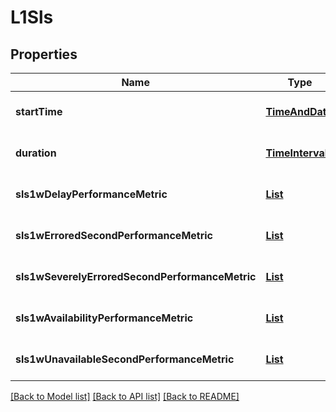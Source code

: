 # L1Sls
## Properties

Name | Type | Description | Notes
------------ | ------------- | ------------- | -------------
**startTime** | [**TimeAndDate**](TimeAndDate.md) |  | [optional] [default to null]
**duration** | [**TimeIntervalT**](TimeIntervalT.md) |  | [optional] [default to null]
**sls1wDelayPerformanceMetric** | [**List**](Sls1wDelayPerformanceMetric.md) |  | [optional] [default to null]
**sls1wErroredSecondPerformanceMetric** | [**List**](Sls1wErroredSecondPerformanceMetric.md) |  | [optional] [default to null]
**sls1wSeverelyErroredSecondPerformanceMetric** | [**List**](Sls1wSeverelyErroredSecondPerformanceMetric.md) |  | [optional] [default to null]
**sls1wAvailabilityPerformanceMetric** | [**List**](Sls1wAvailabilityPerformanceMetric.md) |  | [optional] [default to null]
**sls1wUnavailableSecondPerformanceMetric** | [**List**](Sls1wUnavailableSecondPerformanceMetric.md) |  | [optional] [default to null]

[[Back to Model list]](../README.md#documentation-for-models) [[Back to API list]](../README.md#documentation-for-api-endpoints) [[Back to README]](../README.md)

